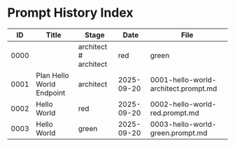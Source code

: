# Prompt History Index
| ID | Title | Stage | Date | File |
|---|---|---|---|---|
| 0000 | <short title> | architect           # architect | red | green | refactor | explainer | adr-draft | pr-draft | YYYY-MM-DD | 0000-template.prompt.md |
| 0001 | Plan Hello World Endpoint | architect | 2025-09-20 | 0001-hello-world-architect.prompt.md |
| 0002 | Hello World | red | 2025-09-20 | 0002-hello-world-red.prompt.md |
| 0003 | Hello World | green | 2025-09-20 | 0003-hello-world-green.prompt.md |
